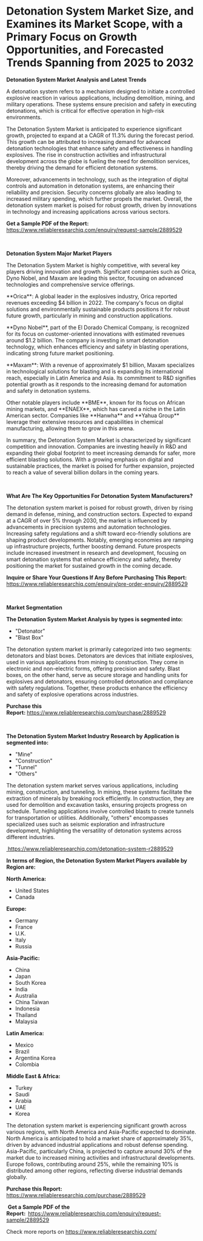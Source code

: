 <p><h1>Detonation System Market Size, and Examines its Market Scope, with a Primary Focus on Growth Opportunities, and Forecasted Trends Spanning from 2025 to 2032</h1></p><p><strong>Detonation System Market Analysis and Latest Trends</strong></p>
<p><p>A detonation system refers to a mechanism designed to initiate a controlled explosive reaction in various applications, including demolition, mining, and military operations. These systems ensure precision and safety in executing detonations, which is critical for effective operation in high-risk environments. </p><p>The Detonation System Market is anticipated to experience significant growth, projected to expand at a CAGR of 11.3% during the forecast period. This growth can be attributed to increasing demand for advanced detonation technologies that enhance safety and effectiveness in handling explosives. The rise in construction activities and infrastructural development across the globe is fueling the need for demolition services, thereby driving the demand for efficient detonation systems. </p><p>Moreover, advancements in technology, such as the integration of digital controls and automation in detonation systems, are enhancing their reliability and precision. Security concerns globally are also leading to increased military spending, which further propels the market. Overall, the detonation system market is poised for robust growth, driven by innovations in technology and increasing applications across various sectors.</p></p>
<p><strong>Get a Sample PDF of the Report:&nbsp;</strong> <a href="https://www.reliableresearchiq.com/enquiry/request-sample/2889529?utm_campaign=3026&utm_medium=2&utm_source=Github&utm_content=ia&utm_term=14032025&utm_id=detonation-system">https://www.reliableresearchiq.com/enquiry/request-sample/2889529</a></p>
<p>&nbsp;</p>
<p><strong>Detonation System Major Market Players</strong></p>
<p><p>The Detonation System Market is highly competitive, with several key players driving innovation and growth. Significant companies such as Orica, Dyno Nobel, and Maxam are leading this sector, focusing on advanced technologies and comprehensive service offerings.</p><p>**Orica**: A global leader in the explosives industry, Orica reported revenues exceeding $4 billion in 2022. The company's focus on digital solutions and environmentally sustainable products positions it for robust future growth, particularly in mining and construction applications.</p><p>**Dyno Nobel**, part of the El Dorado Chemical Company, is recognized for its focus on customer-oriented innovations with estimated revenues around $1.2 billion. The company is investing in smart detonation technology, which enhances efficiency and safety in blasting operations, indicating strong future market positioning.</p><p>**Maxam**: With a revenue of approximately $1 billion, Maxam specializes in technological solutions for blasting and is expanding its international reach, especially in Latin America and Asia. Its commitment to R&D signifies potential growth as it responds to the increasing demand for automation and safety in detonation systems.</p><p>Other notable players include **BME**, known for its focus on African mining markets, and **ENAEX**, which has carved a niche in the Latin American sector. Companies like **Hanwha** and **Yahua Group** leverage their extensive resources and capabilities in chemical manufacturing, allowing them to grow in this arena.</p><p>In summary, the Detonation System Market is characterized by significant competition and innovation. Companies are investing heavily in R&D and expanding their global footprint to meet increasing demands for safer, more efficient blasting solutions. With a growing emphasis on digital and sustainable practices, the market is poised for further expansion, projected to reach a value of several billion dollars in the coming years.</p></p>
<p>&nbsp;</p>
<p><strong>What Are The Key Opportunities For Detonation System Manufacturers?</strong></p>
<p><p>The detonation system market is poised for robust growth, driven by rising demand in defense, mining, and construction sectors. Expected to expand at a CAGR of over 5% through 2030, the market is influenced by advancements in precision systems and automation technologies. Increasing safety regulations and a shift toward eco-friendly solutions are shaping product developments. Notably, emerging economies are ramping up infrastructure projects, further boosting demand. Future prospects include increased investment in research and development, focusing on smart detonation systems that enhance efficiency and safety, thereby positioning the market for sustained growth in the coming decade.</p></p>
<p><strong>Inquire or Share Your Questions If Any Before Purchasing This Report:</strong> <a href="https://www.reliableresearchiq.com/enquiry/pre-order-enquiry/2889529?utm_campaign=3026&utm_medium=2&utm_source=Github&utm_content=ia&utm_term=14032025&utm_id=detonation-system">https://www.reliableresearchiq.com/enquiry/pre-order-enquiry/2889529</a></p>
<p>&nbsp;</p>
<p><strong>Market Segmentation</strong></p>
<p><strong>The Detonation System Market Analysis by types is segmented into:</strong></p>
<p><ul><li>"Detonator"</li><li>"Blast Box"</li></ul></p>
<p><p>The detonation system market is primarily categorized into two segments: detonators and blast boxes. Detonators are devices that initiate explosives, used in various applications from mining to construction. They come in electronic and non-electric forms, offering precision and safety. Blast boxes, on the other hand, serve as secure storage and handling units for explosives and detonators, ensuring controlled detonation and compliance with safety regulations. Together, these products enhance the efficiency and safety of explosive operations across industries.</p></p>
<p><strong>Purchase this Report:&nbsp;</strong><a href="https://www.reliableresearchiq.com/purchase/2889529?utm_campaign=3026&utm_medium=2&utm_source=Github&utm_content=ia&utm_term=14032025&utm_id=detonation-system">https://www.reliableresearchiq.com/purchase/2889529</a></p>
<p>&nbsp;</p>
<p><strong>The Detonation System Market Industry Research by Application is segmented into:</strong></p>
<p><ul><li>"Mine"</li><li>"Construction"</li><li>"Tunnel"</li><li>"Others"</li></ul></p>
<p><p>The detonation system market serves various applications, including mining, construction, and tunneling. In mining, these systems facilitate the extraction of minerals by breaking rock efficiently. In construction, they are used for demolition and excavation tasks, ensuring projects progress on schedule. Tunneling applications involve controlled blasts to create tunnels for transportation or utilities. Additionally, "others" encompasses specialized uses such as seismic exploration and infrastructure development, highlighting the versatility of detonation systems across different industries.</p></p>
<p><a href="https://www.reliableresearchiq.com/detonation-system-r2889529?utm_campaign=3026&utm_medium=2&utm_source=Github&utm_content=ia&utm_term=14032025&utm_id=detonation-system">&nbsp;https://www.reliableresearchiq.com/detonation-system-r2889529</a></p>
<p><strong>In terms of Region, the Detonation System Market Players available by Region are:</strong></p>
<p>
    <p> <strong> North America: </strong>
        <ul>
            <li>United States</li>
            <li>Canada</li>
        </ul>
        </p> 
    <p> <strong> Europe: </strong>
        <ul>
            <li>Germany</li>
            <li>France</li>
            <li>U.K.</li>
            <li>Italy</li>
            <li>Russia</li>
        </ul>
        </p> 
    <p> <strong> Asia-Pacific: </strong>
        <ul>
            <li>China</li>
            <li>Japan</li>
            <li>South Korea</li>
            <li>India</li>
            <li>Australia</li>
            <li>China Taiwan</li>
            <li>Indonesia</li>
            <li>Thailand</li>
            <li>Malaysia</li>
        </ul>
        </p> 
    <p> <strong> Latin America: </strong>
        <ul>
            <li>Mexico</li>
            <li>Brazil</li>
            <li>Argentina Korea</li>
            <li>Colombia</li>
        </ul>
        </p> 
    <p> <strong> Middle East & Africa: </strong>
        <ul>
            <li>Turkey</li>
            <li>Saudi</li>
            <li>Arabia</li>
            <li>UAE</li>
            <li>Korea</li>
        </ul>
    </p>
    </p>
<p><p>The detonation system market is experiencing significant growth across various regions, with North America and Asia-Pacific expected to dominate. North America is anticipated to hold a market share of approximately 35%, driven by advanced industrial applications and robust defense spending. Asia-Pacific, particularly China, is projected to capture around 30% of the market due to increased mining activities and infrastructural developments. Europe follows, contributing around 25%, while the remaining 10% is distributed among other regions, reflecting diverse industrial demands globally.</p></p>
<p><strong>Purchase this Report: </strong><a href="https://www.reliableresearchiq.com/purchase/2889529?utm_campaign=3026&utm_medium=2&utm_source=Github&utm_content=ia&utm_term=14032025&utm_id=detonation-system">https://www.reliableresearchiq.com/purchase/2889529</a></p>
<p>&nbsp;<strong>Get a Sample PDF of the Report:&nbsp;&nbsp;</strong><a href="https://www.reliableresearchiq.com/enquiry/request-sample/2889529?utm_campaign=3026&utm_medium=2&utm_source=Github&utm_content=ia&utm_term=14032025&utm_id=detonation-system">https://www.reliableresearchiq.com/enquiry/request-sample/2889529</a></p>
<p><strong></strong></p>
<p>Check more reports on <a href="https://www.reliableresearchiq.com/?utm_campaign=3026&utm_medium=2&utm_source=Github&utm_content=ia&utm_term=14032025&utm_id=detonation-system">https://www.reliableresearchiq.com/</a></p>